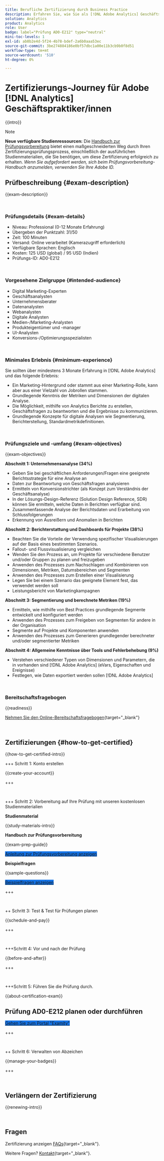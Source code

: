 ```yaml
---
title: Berufliche Zertifizierung durch Business Practice
description: Erfahren Sie, wie Sie als [!DNL Adobe Analytics] Geschäftspraktiker.
solution: Analytics
product: Analytics
role: User
badge: label="Prüfung AD0-E212" type="neutral"
mini-toc-levels: 1
exl-id: ab0b2e4d-5f24-4b78-bdef-2a6b0aaa53ec
source-git-commit: 3be274884186e0bf57dbc1a00e11b3cb9b0f8d51
workflow-type: tm+mt
source-wordcount: '510'
ht-degree: 0%

---
```


# Zertifizierungs-Journey für Adobe [!DNL Analytics] Geschäftspraktiker/innen

{{intro}}

>[!NOTE]
>
>**Neue verfügbare Studienressourcen:** Die [Handbuch zur Prüfungsvorbereitung](https://app.rockinfo.com/courses/playScorm/531) bietet einen maßgeschneiderten Weg durch Ihren Zertifizierungsprüfungsprozess, einschließlich der ausführlichen Studienmaterialien, die Sie benötigen, um diese Zertifizierung erfolgreich zu erhalten. _Wenn Sie aufgefordert werden, sich beim Prüfungsvorbereitung-Handbuch anzumelden, verwenden Sie Ihre Adobe ID._

## Prüfbeschreibung {#exam-description}

{{exam-description}}

<br>

### Prüfungsdetails {#exam-details}

* Niveau: Professional (0-12 Monate Erfahrung)
* Übergeben der Punktzahl: 31/50
* Zeit: 100 Minuten
* Versand: Online verarbeitet (Kamerazugriff erforderlich)
* Verfügbare Sprachen: Englisch
* Kosten: 125 USD (global) / 95 USD (Indien)
* Prüfungs-ID: AD0-E212

<br>

### Vorgesehene Zielgruppe {#intended-audience}

* Digital Marketing-Experten
* Geschäftsanalysten
* Unternehmensberater
* Datenanalysten
* Webanalysten
* Digitale Analysten
* Medien-/Marketing-Analysten
* Produkteigentümer und -manager
* UI-Analysten
* Konversions-/Optimierungsspezialisten

<br>

### Minimales Erlebnis {#minimum-experience}

Sie sollten über mindestens 3 Monate Erfahrung in [!DNL Adobe Analytics] und das folgende Erlebnis:

* Ein Marketing-Hintergrund oder stammt aus einer Marketing-Rolle, kann aber aus einer Vielzahl von Jobrollen stammen.
* Grundlegende Kenntnis der Metriken und Dimensionen der digitalen Analyse.
* Die Möglichkeit, mithilfe von Analytics Berichte zu erstellen, Geschäftsfragen zu beantworten und die Ergebnisse zu kommunizieren.
* Grundlegende Konzepte für digitale Analysen wie Segmentierung, Berichterstellung, Standardmetrikdefinitionen.

<br>

### Prüfungsziele und -umfang {#exam-objectives}

{{exam-objectives}}

**Abschnitt 1: Unternehmensanalyse (34%)**

* Geben Sie bei geschäftlichen Anforderungen/Fragen eine geeignete Berichtsstrategie für eine Analyse an
* Daten zur Beantwortung von Geschäftsfragen analysieren
* Ermitteln von Konversionstrichter (als Konzept zum Verständnis der Geschäftsanalyse)
* In der Lösungs-Design-Referenz (Solution Design Reference, SDR) können Sie ermitteln, welche Daten in Berichten verfügbar sind.
* Zusammenfassende Analyse der Berichtsdaten und Erarbeitung von Schlussfolgerungen
* Erkennung von Ausreißern und Anomalien in Berichten

**Abschnitt 2: Berichterstattung und Dashboards für Projekte (38%)**

* Beachten Sie die Vorteile der Verwendung spezifischer Visualisierungen auf der Basis eines bestimmten Szenarios.
* Fallout- und Flussvisualisierung vergleichen
* Wenden Sie den Prozess an, um Projekte für verschiedene Benutzer und/oder Gruppen zu planen und freizugeben
* Anwenden des Prozesses zum Nachschlagen und Kombinieren von Dimensionen, Metriken, Datumsbereichen und Segmenten
* Anwenden des Prozesses zum Erstellen einer Visualisierung
* Legen Sie bei einem Szenario das geeignete Element fest, das verwendet werden soll
* Leistungsbericht von Marketingkampagnen

**Abschnitt 3: Segmentierung und berechnete Metriken (19%)**

* Ermitteln, wie mithilfe von Best Practices grundlegende Segmente entwickelt und konfiguriert werden
* Anwenden des Prozesses zum Freigeben von Segmenten für andere in der Organisation
* Segmente auf Projekte und Komponenten anwenden
* Anwenden des Prozesses zum Generieren grundlegender berechneter und/oder segmentierter Metriken

**Abschnitt 4: Allgemeine Kenntnisse über Tools und Fehlerbehebung (9%)**

* Verstehen verschiedener Typen von Dimensionen und Parametern, die in vorhanden sind [!DNL Adobe Analytics] (eVars, Eigenschaften und Ereignisse)
* Festlegen, wie Daten exportiert werden sollen [!DNL Adobe Analytics]

<br>

### Bereitschaftsfragebogen

{{readiness}}

[Nehmen Sie den Online-Bereitschaftsfragebogen](https://scorpion.caveon.com/launchpad/ad-q-e129-readiness-questionnaire-for-adobe-aem-assets-developer-professional-exam-copy-w9tako/ad-q-e212-readiness-questionnaire-for-adobe-analytics-business-practitioner-professional-exam){target="_blank"}

<br>

## Zertifizierungen {#how-to-get-certified}

{{how-to-get-certified-intro}}

+++ Schritt 1: Konto erstellen

{{create-your-account}}

+++

<br>

+++ Schritt 2: Vorbereitung auf Ihre Prüfung mit unseren kostenlosen Studienmaterialien

**Studienmaterial**

{{study-materials-intro}}

**Handbuch zur Prüfungsvorbereitung**

{{exam-prep-guide}}

<a href="https://app.rockinfo.com/courses/playScorm/531" target="_blank" class="spectrum-Button spectrum-Button--fill spectrum-Button--accent spectrum-Button--sizeM is-margin-bottom-big-big at-element-click-tracking" style="background-color:#1473E6">

<span class="spectrum-Button-label has-no-wrap">
   Anleitung zur Prüfungsvorbereitung anzeigen
</span>
</a>

**Beispielfragen**

{{sample-questions}}

<a href="https://scorpion.caveon.com/launchpad/ad0-e212-adobe-analytics-business-practitioner-professional-copy-th4xdu" target="_blank" class="spectrum-Button spectrum-Button--fill spectrum-Button--accent spectrum-Button--sizeM is-margin-bottom-big-big at-element-click-tracking" style="background-color:#1473E6">

<span class="spectrum-Button-label has-no-wrap">
   Beispielfragen anzeigen
</span>
</a>

+++

<br>

++ Schritt 3: Test &amp; Test für Prüfungen planen

{{schedule-and-pay}}

+++

<br>

+++Schritt 4: Vor und nach der Prüfung

{{before-and-after}}

+++

<br>

+++Schritt 5: Führen Sie die Prüfung durch.

{{about-certification-exam}}

## Prüfung AD0-E212 planen oder durchführen

<a href="https://www.certmetrics.com/adobe/candidate/examity_sso.aspx?eid=AD0-E212" target="_blank" class="spectrum-Button spectrum-Button--fill spectrum-Button--accent spectrum-Button--sizeM is-margin-bottom-big-big at-element-click-tracking" style="background-color:#1473E6">

<span class="spectrum-Button-label has-no-wrap">
   Gehen Sie zum Portal "Examity"
</span>
</a>

+++

<br>

++ Schritt 6: Verwalten von Abzeichen

{{manage-your-badges}}

+++

<br>

## Verlängern der Zertifizierung

{{renewing-intro}}

<br>

## Fragen

Zertifizierung anzeigen [FAQs](https://experienceleague.adobe.com/docs/certification/certification/faq.html){target="_blank"}.

Weitere Fragen? [Kontakt](mailto:certif@adobe.com){target="_blank"}.
